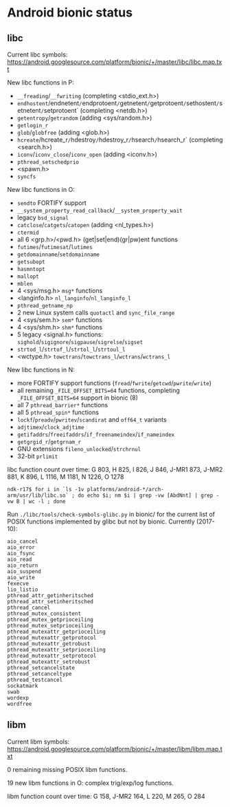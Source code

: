 Android bionic status
=====================

libc
----

Current libc symbols: https://android.googlesource.com/platform/bionic/+/master/libc/libc.map.txt

New libc functions in P:
  * `__freading`/`__fwriting` (completing <stdio_ext.h>)
  * `endhostent`/endnetent`/`endprotoent`/`getnetent`/`getprotoent`/`sethostent`/`setnetent`/`setprotoent` (completing <netdb.h>)
  * `getentropy`/`getrandom` (adding <sys/random.h>)
  * `getlogin_r`
  * `glob`/`globfree` (adding <glob.h>)
  * `hcreate`/hcreate_r`/`hdestroy`/`hdestroy_r`/`hsearch`/`hsearch_r` (completing <search.h>)
  * `iconv`/`iconv_close`/`iconv_open` (adding <iconv.h>)
  * `pthread_setschedprio`
  * <spawn.h>
  * `syncfs`

New libc functions in O:
  * `sendto` FORTIFY support
  * `__system_property_read_callback`/`__system_property_wait`
  * legacy `bsd_signal`
  * `catclose`/`catgets`/`catopen` (adding <nl_types.h>)
  * `ctermid`
  * all 6 <grp.h>/<pwd.h> (get|set|end)(gr|pw)ent functions
  * `futimes`/`futimesat`/`lutimes`
  * `getdomainname`/`setdomainname`
  * `getsubopt`
  * `hasmntopt`
  * `mallopt`
  * `mblen`
  * 4 <sys/msg.h> `msg*` functions
  * <langinfo.h> `nl_langinfo`/`nl_langinfo_l`
  * `pthread_getname_np`
  * 2 new Linux system calls `quotactl` and `sync_file_range`
  * 4 <sys/sem.h> `sem*` functions
  * 4 <sys/shm.h> `shm*` functions
  * 5 legacy <signal.h> functions: `sighold`/`sigignore`/`sigpause`/`sigrelse`/`sigset`
  * `strtod_l`/`strtof_l`/`strtol_l`/`strtoul_l`
  * <wctype.h> `towctrans`/`towctrans_l`/`wctrans`/`wctrans_l`

New libc functions in N:
  * more FORTIFY support functions (`fread`/`fwrite`/`getcwd`/`pwrite`/`write`)
  * all remaining `_FILE_OFFSET_BITS=64` functions, completing `_FILE_OFFSET_BITS=64` support in bionic (8)
  * all 7 `pthread_barrier*` functions
  * all 5 `pthread_spin*` functions
  * `lockf`/`preadv`/`pwritev`/`scandirat` and `off64_t` variants
  * `adjtimex`/`clock_adjtime`
  * `getifaddrs`/`freeifaddrs`/`if_freenameindex`/`if_nameindex`
  * `getgrgid_r`/`getgrnam_r`
  * GNU extensions `fileno_unlocked`/`strchrnul`
  * 32-bit `prlimit`

libc function count over time:
  G 803, H 825, I 826, J 846, J-MR1 873, J-MR2 881, K 896, L 1116, M 1181, N 1226, O 1278

```
ndk-r17$ for i in `ls -1v platforms/android-*/arch-arm/usr/lib/libc.so` ; do echo $i; nm $i | grep -vw [AbdNnt] | grep -vw B | wc -l ; done
```

Run `./libc/tools/check-symbols-glibc.py` in bionic/ for the current
list of POSIX functions implemented by glibc but not by bionic. Currently
(2017-10):
```
aio_cancel
aio_error
aio_fsync
aio_read
aio_return
aio_suspend
aio_write
fexecve
lio_listio
pthread_attr_getinheritsched
pthread_attr_setinheritsched
pthread_cancel
pthread_mutex_consistent
pthread_mutex_getprioceiling
pthread_mutex_setprioceiling
pthread_mutexattr_getprioceiling
pthread_mutexattr_getprotocol
pthread_mutexattr_getrobust
pthread_mutexattr_setprioceiling
pthread_mutexattr_setprotocol
pthread_mutexattr_setrobust
pthread_setcancelstate
pthread_setcanceltype
pthread_testcancel
sockatmark
swab
wordexp
wordfree
```

libm
----

Current libm symbols: https://android.googlesource.com/platform/bionic/+/master/libm/libm.map.txt

0 remaining missing POSIX libm functions.

19 new libm functions in O: complex trig/exp/log functions.

libm function count over time:
  G 158, J-MR2 164, L 220, M 265, O 284
